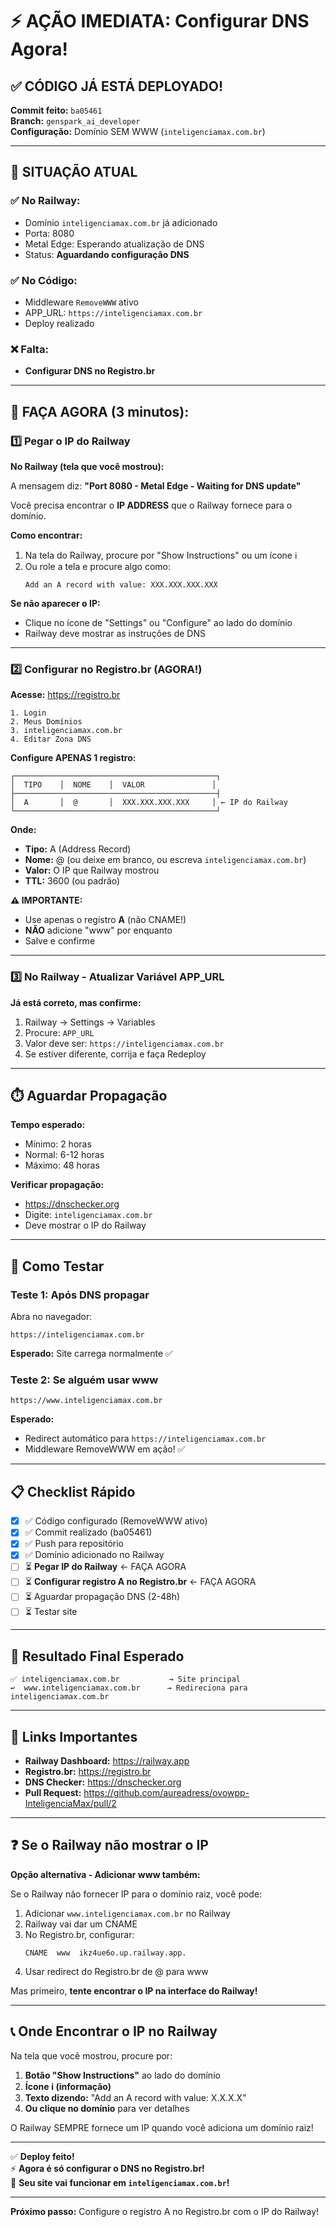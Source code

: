 # ⚡ AÇÃO IMEDIATA: Configurar DNS Agora!

## ✅ CÓDIGO JÁ ESTÁ DEPLOYADO!

**Commit feito:** `ba05461`  
**Branch:** `genspark_ai_developer`  
**Configuração:** Domínio SEM WWW (`inteligenciamax.com.br`)

---

## 🎯 SITUAÇÃO ATUAL

### ✅ No Railway:
- Domínio `inteligenciamax.com.br` já adicionado
- Porta: 8080
- Metal Edge: Esperando atualização de DNS
- Status: **Aguardando configuração DNS**

### ✅ No Código:
- Middleware `RemoveWWW` ativo
- APP_URL: `https://inteligenciamax.com.br`
- Deploy realizado

### ❌ Falta:
- **Configurar DNS no Registro.br**

---

## 🚀 FAÇA AGORA (3 minutos):

### 1️⃣ Pegar o IP do Railway

**No Railway (tela que você mostrou):**

A mensagem diz: **"Port 8080 - Metal Edge - Waiting for DNS update"**

Você precisa encontrar o **IP ADDRESS** que o Railway fornece para o domínio.

**Como encontrar:**
1. Na tela do Railway, procure por "Show Instructions" ou um ícone ℹ️
2. Ou role a tela e procure algo como:
   ```
   Add an A record with value: XXX.XXX.XXX.XXX
   ```

**Se não aparecer o IP:**
- Clique no ícone de "Settings" ou "Configure" ao lado do domínio
- Railway deve mostrar as instruções de DNS

---

### 2️⃣ Configurar no Registro.br (AGORA!)

**Acesse:** https://registro.br

```
1. Login
2. Meus Domínios
3. inteligenciamax.com.br
4. Editar Zona DNS
```

**Configure APENAS 1 registro:**

```
┌─────────────────────────────────────────────┐
│  TIPO    │  NOME    │  VALOR               │
├─────────────────────────────────────────────┤
│  A       │  @       │  XXX.XXX.XXX.XXX     │ ← IP do Railway
└─────────────────────────────────────────────┘
```

**Onde:**
- **Tipo:** A (Address Record)
- **Nome:** @ (ou deixe em branco, ou escreva `inteligenciamax.com.br`)
- **Valor:** O IP que Railway mostrou
- **TTL:** 3600 (ou padrão)

**⚠️ IMPORTANTE:**
- Use apenas o registro **A** (não CNAME!)
- **NÃO** adicione "www" por enquanto
- Salve e confirme

---

### 3️⃣ No Railway - Atualizar Variável APP_URL

**Já está correto, mas confirme:**

1. Railway → Settings → Variables
2. Procure: `APP_URL`
3. Valor deve ser: `https://inteligenciamax.com.br`
4. Se estiver diferente, corrija e faça Redeploy

---

## ⏱️ Aguardar Propagação

**Tempo esperado:**
- Mínimo: 2 horas
- Normal: 6-12 horas
- Máximo: 48 horas

**Verificar propagação:**
- https://dnschecker.org
- Digite: `inteligenciamax.com.br`
- Deve mostrar o IP do Railway

---

## 🧪 Como Testar

### Teste 1: Após DNS propagar

Abra no navegador:
```
https://inteligenciamax.com.br
```

**Esperado:** Site carrega normalmente ✅

### Teste 2: Se alguém usar www

```
https://www.inteligenciamax.com.br
```

**Esperado:** 
- Redirect automático para `https://inteligenciamax.com.br`
- Middleware RemoveWWW em ação! ✅

---

## 📋 Checklist Rápido

- [x] ✅ Código configurado (RemoveWWW ativo)
- [x] ✅ Commit realizado (ba05461)
- [x] ✅ Push para repositório
- [x] ✅ Domínio adicionado no Railway
- [ ] ⏳ **Pegar IP do Railway** ← FAÇA AGORA
- [ ] ⏳ **Configurar registro A no Registro.br** ← FAÇA AGORA
- [ ] ⏳ Aguardar propagação DNS (2-48h)
- [ ] ⏳ Testar site

---

## 🎯 Resultado Final Esperado

```
✅ inteligenciamax.com.br           → Site principal
↩️  www.inteligenciamax.com.br      → Redireciona para inteligenciamax.com.br
```

---

## 🔗 Links Importantes

- **Railway Dashboard:** https://railway.app
- **Registro.br:** https://registro.br
- **DNS Checker:** https://dnschecker.org
- **Pull Request:** https://github.com/aureadress/ovowpp-InteligenciaMax/pull/2

---

## ❓ Se o Railway não mostrar o IP

**Opção alternativa - Adicionar www também:**

Se o Railway não fornecer IP para o domínio raiz, você pode:

1. Adicionar `www.inteligenciamax.com.br` no Railway
2. Railway vai dar um CNAME
3. No Registro.br, configurar:
   ```
   CNAME  www  ikz4ue6o.up.railway.app.
   ```
4. Usar redirect do Registro.br de @ para www

Mas primeiro, **tente encontrar o IP na interface do Railway!**

---

## 📞 Onde Encontrar o IP no Railway

Na tela que você mostrou, procure por:

1. **Botão "Show Instructions"** ao lado do domínio
2. **Ícone ℹ️ (informação)** 
3. **Texto dizendo:** "Add an A record with value: X.X.X.X"
4. **Ou clique no domínio** para ver detalhes

O Railway SEMPRE fornece um IP quando você adiciona um domínio raiz!

---

✅ **Deploy feito!**  
⚡ **Agora é só configurar o DNS no Registro.br!**  
🚀 **Seu site vai funcionar em `inteligenciamax.com.br`!**

---

**Próximo passo:** Configure o registro A no Registro.br com o IP do Railway!

